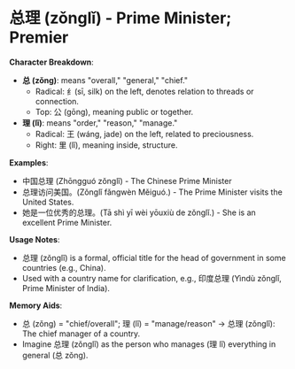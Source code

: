# **总理 (zǒnglǐ) - Prime Minister; Premier**

**Character Breakdown**:  
- **总 (zǒng)**: means "overall," "general," "chief."
  - Radical: 纟(sī, silk) on the left, denotes relation to threads or connection.
  - Top: 公 (gōng), meaning public or together.  
- **理 (lǐ)**: means "order," "reason," "manage."
  - Radical: 王 (wáng, jade) on the left, related to preciousness.
  - Right: 里 (lǐ), meaning inside, structure.

**Examples**:  
- 中国总理 (Zhōngguó zǒnglǐ) - The Chinese Prime Minister  
- 总理访问美国。(Zǒnglǐ fǎngwèn Měiguó.) - The Prime Minister visits the United States.  
- 她是一位优秀的总理。(Tā shì yī wèi yōuxiù de zǒnglǐ.) - She is an excellent Prime Minister.

**Usage Notes**:  
- 总理 (zǒnglǐ) is a formal, official title for the head of government in some countries (e.g., China).  
- Used with a country name for clarification, e.g., 印度总理 (Yìndù zǒnglǐ, Prime Minister of India).

**Memory Aids**:  
- 总 (zǒng) = "chief/overall"; 理 (lǐ) = "manage/reason" → 总理 (zǒnglǐ): The chief manager of a country.  
- Imagine 总理 (zǒnglǐ) as the person who manages (理 lǐ) everything in general (总 zǒng).
